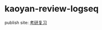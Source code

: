 # kaoyan-review-logseq
publish site: [考研复习](https://anyin233.github.io/kaoyan-review-logseq-pub/#/page/%E8%80%83%E7%A0%94%E5%A4%8D%E4%B9%A0)
